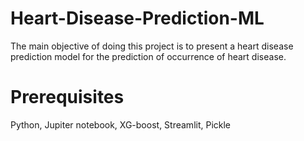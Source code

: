 # Heart-Disease-Prediction-ML
The main objective of doing this project is to present a heart disease prediction model for the 
prediction of occurrence of heart disease.
# Prerequisites
Python, Jupiter notebook, XG-boost, Streamlit, Pickle
